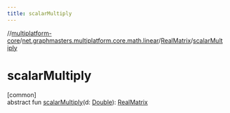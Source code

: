 ```yaml
---
title: scalarMultiply
---
```

//[multiplatform-core](../../../index.html)/[net.graphmasters.multiplatform.core.math.linear](../index.html)/[RealMatrix](index.html)/[scalarMultiply](scalar-multiply.html)



# scalarMultiply



[common]\
abstract fun [scalarMultiply](scalar-multiply.html)(d: [Double](https://kotlinlang.org/api/latest/jvm/stdlib/kotlin/-double/index.html)): [RealMatrix](index.html)





